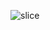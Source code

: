 ![slice]([https://capsule-render.vercel.app/api?type=egg&height=300&color=104085&text=Job학다식&reversal=false&textBg=false&fontColor=ffffff&fontSize=70&fontAlignY=34&fontAlign=48&animation=blink])
